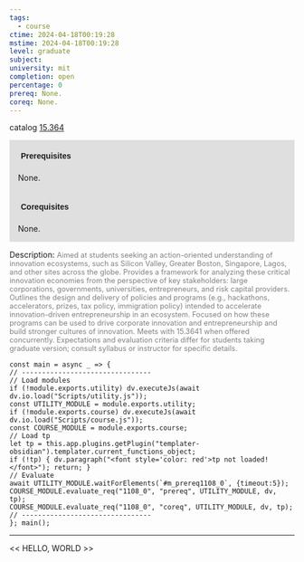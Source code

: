 ```yaml
---
tags:
  - course
ctime: 2024-04-18T00:19:28
mstime: 2024-04-18T00:19:28
level: graduate
subject: 
university: mit
completion: open
percentage: 0
prereq: None.
coreq: None.
---
```


catalog [15.364](http://student.mit.edu/catalog/m15b.html#15.364)

<span style="display: block; padding: 15px; background-color: rgb(100, 100, 100, 0.2);"><font id="m_prereq1108_0" style="display: block; font-family: Arial, sans-serif; font-weight: bold; padding: 5px">Prerequisites</font><br><span id="prereq1108_0">None.</span></span>
<span style="display: block; padding: 15px; background-color: rgb(100, 100, 100, 0.2);"><font id="m_coreq1108_0" style="display: block; font-family: Arial, sans-serif; font-weight: bold; padding: 5px">Corequisites</font><br><span id="coreq1108_0">None.</span></span>

<font style="">Description:</font>
<font style="color: grey; font-size: 0.8rem;">Aimed at students seeking an action-oriented understanding of innovation ecosystems, such as Silicon Valley, Greater Boston, Singapore, Lagos, and other sites across the globe. Provides a framework for analyzing these critical innovation economies from the perspective of key stakeholders: large corporations, governments, universities, entrepreneurs, and risk capital providers. Outlines the design and delivery of policies and programs (e.g., hackathons, accelerators, prizes, tax policy, immigration policy) intended to accelerate innovation-driven entrepreneurship in an ecosystem. Focused on how these programs can be used to drive corporate innovation and entrepreneurship and build stronger cultures of innovation. Meets with 15.3641 when offered concurrently. Expectations and evaluation criteria differ for students taking graduate version; consult syllabus or instructor for specific details.</font>

```dataviewjs
const main = async _ => {
// --------------------------------
// Load modules
if (!module.exports.utility) dv.executeJs(await dv.io.load("Scripts/utility.js"));
const UTILITY_MODULE = module.exports.utility;
if (!module.exports.course) dv.executeJs(await dv.io.load("Scripts/course.js"));
const COURSE_MODULE = module.exports.course;
// Load tp
let tp = this.app.plugins.getPlugin("templater-obsidian").templater.current_functions_object;
if (!tp) { dv.paragraph("<font style='color: red'>tp not loaded!</font>"); return; }
// Evaluate
await UTILITY_MODULE.waitForElements(`#m_prereq1108_0`, {timeout:5});
COURSE_MODULE.evaluate_req("1108_0", "prereq", UTILITY_MODULE, dv, tp);
COURSE_MODULE.evaluate_req("1108_0", "coreq", UTILITY_MODULE, dv, tp);
// --------------------------------
}; main();
```

---

<< HELLO, WORLD >>
